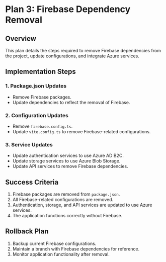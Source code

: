  # Plan 3: Firebase Dependency Removal

## Overview
This plan details the steps required to remove Firebase dependencies from the project, update configurations, and integrate Azure services.

## Implementation Steps

### 1. Package.json Updates
- Remove Firebase packages.
- Update dependencies to reflect the removal of Firebase.

### 2. Configuration Updates
- Remove `firebase.config.ts`.
- Update `vite.config.ts` to remove Firebase-related configurations.

### 3. Service Updates
- Update authentication services to use Azure AD B2C.
- Update storage services to use Azure Blob Storage.
- Update API services to remove Firebase dependencies.

## Success Criteria
1. Firebase packages are removed from `package.json`.
2. All Firebase-related configurations are removed.
3. Authentication, storage, and API services are updated to use Azure services.
4. The application functions correctly without Firebase.

## Rollback Plan
1. Backup current Firebase configurations.
2. Maintain a branch with Firebase dependencies for reference.
3. Monitor application functionality after removal.